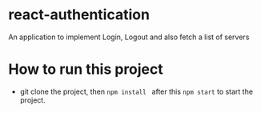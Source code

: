 # react-authentication
An application to implement Login, Logout and also fetch a list of servers

# How to run this project
- git clone the project, then ```npm install ``` after this ```npm start``` to start the project.
